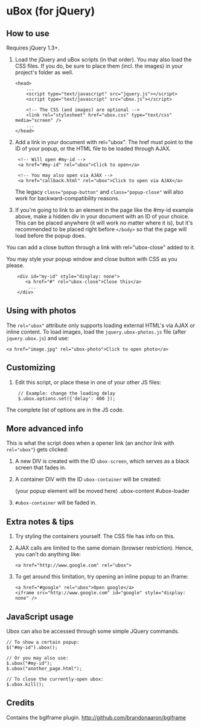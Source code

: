uBox (for jQuery)
=================

How to use
----------

Requires jQuery 1.3+.

1. Load the jQuery and uBox scripts (in that order).
   You may also load the CSS files. If you do, be sure to place them (incl.
   the images) in your project's folder as well.

       <head>
           ...
           <script type="text/javascript" src="jquery.js"></script>
           <script type="text/javascript" src="ubox.js"></script>
           
           <!-- The CSS (and images) are optional -->
           <link rel="stylesheet" href="ubox.css" type="text/css" media="screen" />
           ...
       </head>

2. Add a link in your document with rel="ubox".
   The href must point to the ID of your popup, or the HTML file to be loaded
   through AJAX.

        <!-- Will open #my-id -->
        <a href="#my-id" rel="ubox">Click to open</a>

        <!-- You may also open via AJAX -->
        <a href="callback.html" rel="ubox">Click to open via AJAX</a>
    
   The legacy `class="popup-button"` and `class="popup-close"` will also work for
   backward-compatibility reasons.
    
3. If you're going to link to an element in the page like the #my-id
  example above, make a hidden div in your document with an ID of your
  choice. This can be placed anywhere (it will work no matter where it is),
  but it's recommended to be placed right before `</body>` so that the page
  will load before the popup does.
  
  You can add a close button through a link with rel="ubox-close" added
  to it.
  
  You may style your popup window and close button with CSS as you please.
  
        <div id="my-id" style="display: none">
           <a href="#" rel="ubox-close">Close this</a>
            ...
        </div>

Using with photos
-----------------

The `rel="ubox"` attribute only supports loading external HTML's via AJAX or
inline content. To load images, load the `jquery.ubox-photos.js` file (after
`jquery.ubox.js`) and use:

    <a href="image.jpg" rel="ubox-photo">Click to open photo</a>

Customizing
-----------

1. Edit this script, or place these in one of your other JS files:

        // Example: change the loading delay
        $.ubox.options.set({'delay': 400 });
  
  The complete list of options are in the JS code.
  
More advanced info
------------------

This is what the script does when a opener link (an anchor link with
`rel="ubox"`) gets clicked:

1. A new DIV is created with the ID `ubox-screen`, which serves as a black
  screen that fades in.
  
2. A container DIV with the ID `ubox-container` will be created:

      <div id="ubox-container">
         <div id="ubox-subcontainer">
            (your popup element will be moved here)
            .ubox-content
            #ubox-loader
         </div>
      </div>
  
3. `#ubox-container` will be faded in.

Extra notes & tips
------------------

1. Try styling the containers yourself. The CSS file has info on this.

2. AJAX calls are limited to the same domain (browser restriction). Hence, you
   can't do anything like:

       <a href="http://www.google.com" rel="ubox">
     
3. To get around this limitation, try opening an inline popup to an iframe:

       <a href="#google" rel="ubox">Open google</a>
       <iframe src="http://www.google.com" id="google" style="display: none" />

JavaScript usage
----------------

Ubox can also be accessed through some simple JQuery commands.

    // To show a certain popup:
    $("#my-id").ubox();

    // Or you may also use:
    $.ubox("#my-id");
    $.ubox("another_page.html");

    // To close the currently-open ubox:
    $.ubox.kill();

Credits
-------

Contains the bgIframe plugin. http://github.com/brandonaaron/bgiframe
